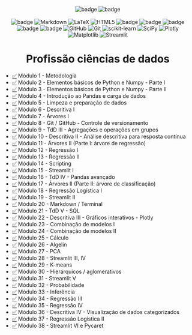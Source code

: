 <div align="center">

![badge](https://img.shields.io/badge/Made%20with-Jupyter-orange?style=for-the-badge&logo=Jupyter)
![badge](https://img.shields.io/badge/Made%20with-Python-blue?style=for-the-badge&logo=Python)
<br><br>
![badge](https://img.shields.io/badge/Python-blue?style=for-the-badge&logo=python&logoColor=F7DF1E)
![Markdown](https://img.shields.io/badge/markdown-%23000000.svg?style=for-the-badge&logo=markdown&logoColor=white)
![LaTeX](https://img.shields.io/badge/latex-%23008080.svg?style=for-the-badge&logo=latex&logoColor=white)
![HTML5](https://img.shields.io/badge/html5-%23E34F26.svg?style=for-the-badge&logo=html5&logoColor=white)
![badge](https://img.shields.io/badge/Anaconda-323330?style=for-the-badge&logo=anaconda&logoColor=green)
![badge](https://img.shields.io/badge/Jupyter-white?style=for-the-badge&logo=jupyter&logoColor=orange)
![badge](https://img.shields.io/badge/Pandas-323330?style=for-the-badge&logo=pandas&logoColor=orange)
![badge](https://img.shields.io/badge/Numpy-323330?style=for-the-badge&logo=numpy&logoColor=blue)
![badge](https://img.shields.io/badge/PostgreSql-white?style=for-the-badge&logo=postgresql&logoColor=blue)
![GitHub](https://img.shields.io/badge/github-%23121011.svg?style=for-the-badge&logo=github&logoColor=white)
![Git](https://img.shields.io/badge/git-%23F05033.svg?style=for-the-badge&logo=git&logoColor=white)
![scikit-learn](https://img.shields.io/badge/scikit--learn-%23F7931E.svg?style=for-the-badge&logo=scikit-learn&logoColor=white)
![SciPy](https://img.shields.io/badge/SciPy-%230C55A5.svg?style=for-the-badge&logo=scipy&logoColor=%white)
![Plotly](https://img.shields.io/badge/Plotly-%233F4F75.svg?style=for-the-badge&logo=plotly&logoColor=white)
![Matplotlib](https://img.shields.io/badge/Matplotlib-%23ffffff.svg?style=for-the-badge&logo=Matplotlib&logoColor=black)
![Streamlit](https://img.shields.io/badge/Streamlit-FF4B4B?style=for-the-badge&logo=Streamlit&logoColor=white) 

</div>

<div align="center">
  <h1>Profissão ciências de dados</h1>
</div>

- [✅](https://github.com/guilherme-rhein/EBAC---DATA-SCIENCE/tree/main/M%C3%B3dulo%201%20-%20Metodologia) Módulo 1 - Metodologia 
- [✅](https://github.com/guilherme-rhein/EBAC---DATA-SCIENCE/tree/main/M%C3%B3dulo%202%20-%20Elementos%20b%C3%A1sicos%20de%20Python%20e%20Numpy%20-%20Parte%20I) Módulo 2 - Elementos básicos de Python e Numpy - Parte I 
- [✅](https://github.com/guilherme-rhein/EBAC---DATA-SCIENCE/tree/main/M%C3%B3dulo%203%20-%20Elementos%20b%C3%A1sicos%20de%20Python%20e%20Numpy%20-%20Parte%20II) Módulo 3 - Elementos básicos de Python e Numpy - Parte II
- [✅](https://github.com/guilherme-rhein/EBAC---DATA-SCIENCE/tree/main/M%C3%B3dulo%204%20-%20Introdu%C3%A7%C3%A3o%20ao%20Pandas%20e%20carga%20de%20dados) Módulo 4 - Introdução ao Pandas e carga de dados 
- [✅](https://github.com/guilherme-rhein/EBAC---DATA-SCIENCE/tree/main/M%C3%B3dulo%205%20-%20Limpeza%20e%20prepara%C3%A7%C3%A3o%20de%20dados) Módulo 5 - Limpeza e preparação de dados 
- [✅](https://github.com/guilherme-rhein/EBAC---DATA-SCIENCE/tree/main/M%C3%B3dulo%206%20-%20Descritiva%20I) Módulo 6 - Descritiva I 
- [✅](https://github.com/guilherme-rhein/EBAC---DATA-SCIENCE/tree/main/M%C3%B3dulo%207%20-%20%C3%81rvores%20I) Módulo 7 - Árvores I 
- [✅](https://github.com/guilherme-rhein/EBAC---DATA-SCIENCE/tree/main/M%C3%B3dulo%208%20-%20Git%20%20GitHub%20-%20Controle%20de%20versionamento) Módulo 8 - Git / GitHub - Controle de versionamento 
- [✅](https://github.com/guilherme-rhein/EBAC---DATA-SCIENCE/tree/main/M%C3%B3dulo%209%20-%20TdD%20III%20-%20Agrega%C3%A7%C3%B5es%20e%20opera%C3%A7%C3%B5es%20em%20grupos) Módulo 9 - TdD III - Agregações e operações em grupos 
- [✅](https://github.com/guilherme-rhein/EBAC---DATA-SCIENCE/tree/main/M%C3%B3dulo%2010%20-%20Descritiva%20II%20-%20An%C3%A1lise%20descritiva%20para%20resposta%20cont%C3%ADnua) Módulo 10 - Descritiva II - Análise descritiva para resposta contínua 
- [✅]() Módulo 11 - Árvores II (Parte I: árvore de regressão) 
- [✅]() Módulo 12 - Regressão I 
- [✅]() Módulo 13 - Regressão II 
- [✅]() Módulo 14 - Scripting 
- [✅]() Módulo 15 - Streamlit I 
- [✅]() Módulo 16 - TdD IV - Pandas avançado 
- [✅]() Módulo 17 - Árvores II (Parte II: árvore de classificação) 
- [✅]() Módulo 18 - Regressão Logística I 
- [✅]() Módulo 19 - Streamlit II 
- [✅]() Módulo 20 - Markdown / Terminal 
- [✅]() Módulo 21 - TdD V - SQL 
- [✅]() Módulo 22 - Descritiva III - Gráficos interativos - Plotly
- [✅]() Módulo 23 - Combinação de modelos I
- [✅]() Módulo 24 - Combinação de modelos II
- [✅]() Módulo 25 - Cálculo
- [✅]() Módulo 26 - Algelin
- [✅]() Módulo 27 - PCA
- [✅]() Módulo 28 - Streamlit III, IV
- [✅]() Módulo 29 - K-means
- [✅]() Módulo 30 - Hierárquicos / aglomerativos
- [✅]() Módulo 31 - Streamlit V
- [✅]() Módulo 32 - Probabilidade
- [✅]() Módulo 33 - Inferência
- [✅]() Módulo 34 - Regressão III
- [✅]() Módulo 35 - Regressão IV
- [✅]() Módulo 36 - Descritiva IV - Visualização de dados categorizados
- [✅]() Módulo 37 - Regressão Logística II
- [✅]() Módulo 38 - Streamlit VI e Pycaret
